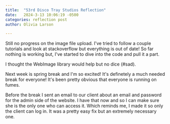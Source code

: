 ```yaml
---
title:  "53rd Disco Tray Studios Reflection"
date:   2024-3-13 10:06:19 -0500
categories: reflection post
author: Olivia Larson

---
```

Still no progress on the image file upload. I've tried to follow a couple tutorials and look at stackoverflow but everything is out of date! So far nothing is working but, I've started to dive into the code and pull it a part. 

I thought the WebImage library would help but no dice (#sad).

Next week is spring break and I'm so excited! It's definetely a much needed break for everyone! It's been pretty obvious that everyone is running on fumes. 

Before the break I sent an email to our client about an email and password for the admin side of the website. I have that now and so I can make sure she is the only one who can access it. Which reminds me, I made it so only the client can log in. It was a pretty easy fix but an extremely necessary one.